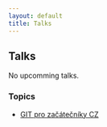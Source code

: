 ```yaml
---
layout: default
title: Talks
---
```


## Talks

No upcomming talks.

### Topics

* [GIT pro začátečníky CZ](git-pro-zacatecniky-cz.html)
